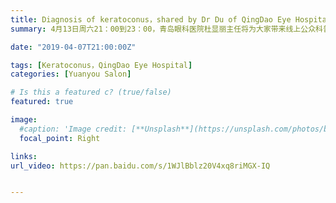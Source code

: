 ```yaml
---
title: Diagnosis of keratoconus，shared by Dr Du of QingDao Eye Hospital【Edition 50】
summary: 4月13日周六21：00到23：00，青岛眼科医院杜显丽主任将为大家带来线上公众科普讲座。

date: "2019-04-07T21:00:00Z"

tags: [Keratoconus，QingDao Eye Hospital]
categories: [Yuanyou Salon]

# Is this a featured c? (true/false)
featured: true

image:
  #caption: 'Image credit: [**Unsplash**](https://unsplash.com/photos/bzdhc5b3Bxs)'
  focal_point: Right

links:
url_video: https://pan.baidu.com/s/1WJlBblz20V4xq8riMGX-IQ


---
```


